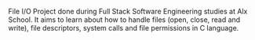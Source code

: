 File I/O
Project done during Full Stack Software Engineering studies at Alx School. It aims to learn about how to handle files (open, close, read and write), file descriptors, system calls and file permissions in C language.
